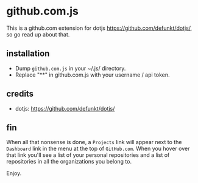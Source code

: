 # github.com.js

This is a github.com extension for dotjs <https://github.com/defunkt/dotjs/>, so go read up about that.

## installation

- Dump `github.com.js` in your ~/.js/ directory. 
- Replace "**" in github.com.js with your username / api token. 

## credits

- dotjs: <https://github.com/defunkt/dotjs/>

## fin

When all that nonsense is done, a `Projects` link will appear next to the `Dashboard` link in the menu at the top of `GitHub.com`. When you 
hover over that link you'll see a list of your personal repositories and a list of repositories in all the organizations you belong to. 

Enjoy.